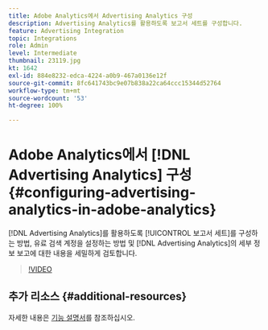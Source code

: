 ```yaml
---
title: Adobe Analytics에서 Advertising Analytics 구성
description: Advertising Analytics를 활용하도록 보고서 세트를 구성합니다.
feature: Advertising Integration
topic: Integrations
role: Admin
level: Intermediate
thumbnail: 23119.jpg
kt: 1642
exl-id: 884e8232-edca-4224-a0b9-467a0136e12f
source-git-commit: 8fc641743bc9e07b838a22ca64ccc15344d52764
workflow-type: tm+mt
source-wordcount: '53'
ht-degree: 100%

---
```


# Adobe Analytics에서 [!DNL Advertising Analytics] 구성 {#configuring-advertising-analytics-in-adobe-analytics}

[!DNL Advertising Analytics]를 활용하도록 [!UICONTROL 보고서 세트]를 구성하는 방법, 유료 검색 계정을 설정하는 방법 및 [!DNL Advertising Analytics]의 세부 정보 보고에 대한 내용을 세밀하게 검토합니다.

>[!VIDEO](https://video.tv.adobe.com/v/33293/?quality=12&learn=on&captions=kor)

## 추가 리소스 {#additional-resources}

자세한 내용은 [기능 설명서](https://experienceleague.adobe.com/docs/analytics/integration/advertising-analytics/overview.html?lang=ko)를 참조하십시오.
